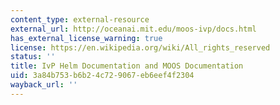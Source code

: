 ```yaml
---
content_type: external-resource
external_url: http://oceanai.mit.edu/moos-ivp/docs.html
has_external_license_warning: true
license: https://en.wikipedia.org/wiki/All_rights_reserved
status: ''
title: IvP Helm Documentation and MOOS Documentation
uid: 3a84b753-b6b2-4c72-9067-eb6eef4f2304
wayback_url: ''
---
```

